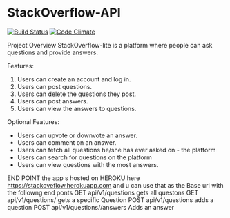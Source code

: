 # StackOverflow-API


[![Build Status](https://travis-ci.org/mozzy11/StackOverflow-API.png)](https://travis-ci.org/mozzy11/StackOverflow-API)
[![Code Climate](https://codeclimate.com/github/codeclimate/codeclimate/badges/gpa.png)](https://codeclimate.com/github/mozzy11/StackOverflow-API)

Project Overview
StackOverflow-lite is a platform where people can ask questions and provide answers.

 Features:
1. Users can create an account and log in.
2. Users can post questions.
3. Users can delete the questions they post.
4. Users can post answers.
5. Users can view the answers to questions.

Optional Features:
- Users can upvote or downvote an answer.
- Users can comment on an answer.
- Users can fetch all questions he/she has ever asked on - the platform
- Users can search for questions on the platform
- Users can view questions with the most answers.

END POINT 
the app s hosted on HEROKU here https://stackoveflow.herokuapp.com and u can use that as the Base url with the followng end ponts
GET api/v1/questions  gets all questons
GET api/v1/questions/<questionId>  gets a specific Question
POST api/v1/questions  adds a question
POST api/v1/questions/<questionId>/answers  Adds an answer



